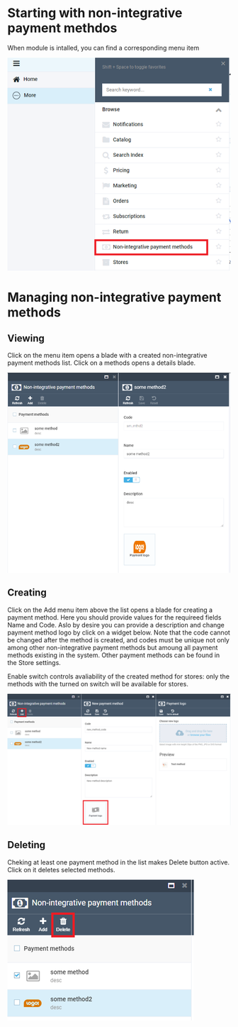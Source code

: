 # Starting with non-integrative payment methdos
When module is intalled, you can find a corresponding menu item

![Menu item](media/01-main-menu.png)

# Managing non-integrative payment methods

## Viewing

Click on the menu item opens a blade with a created non-integrative payment methods list. Click on a methods opens a details blade.

![List](media/02-list.png)

## Creating

Click on the Add menu item above the list opens a blade for creating a payment method. Here you should provide values for the requireed fields Name and Code. Aslo by desire you can provide a description and change payment method logo by click on a widget below. Note that the code cannot be changed after the method is created, and codes must be unique not only among other non-integrative payment methods but amoung all payment methods existing in the system. Other payment methods can be found in the Store settings. 

Enable switch controls avaliability of the created method for stores: only the methods with the turned on switch will be available for stores.

![Creating](media/03-creating.png)

## Deleting

Cheking at least one payment method in the list makes Delete button active. Click on it deletes selected methods.

![Deleting](media/04-deleting.png)

